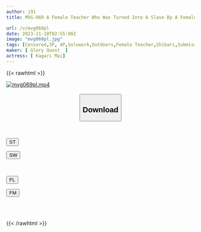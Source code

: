 ```yaml
---
author: j91
title: MVG-069 A Female Teacher Who Was Turned Into A Slave By A Female Student's Resentment, Exposed To Shame In Outdoor Bondage, And Sacrificed To A Ring... Mai Hanagari

url: /v/mvg069pl
date: 2023-11-18T02:55:00Z
image: "mvg069pl.jpg"
tags: [Censored,3P, 4P,Solowork,Outdoors,Female Teacher,Shibari,Submissive Woman	 ]
maker: [ Glory Quest  ]
actress: [ Kagari Mai]
---
```



{{< rawhtml >}}

<div class="video" data-videoid="1JPp1VK10KsewVP">
    <a href="javascript:;">
        <img src="/v/mvg069pl/mvg069pl.jpg" width="WIDTH" height="HEIGHT" alt="mvg069pl.mp4" loading="lazy">
    </a>
</div>

<script type="text/javascript" src="https://j91.asia/asset/on-demand-st.js"></script>

<br>
  <link rel="stylesheet" href="https://j91.asia/asset/bs5.css">
  
  <center>
  <button class="btn btn-primary" type="button" data-bs-toggle="collapse" data-bs-target=".multi-collapse" aria-expanded="false" aria-controls="multiCollapseExample1 multiCollapseExample2"><h2>Download</h2></button></center>
</p>
<div class="row">
  <div class="col">
    <div class="collapse multi-collapse" id="multiCollapseExample1">
      <div class="card card-body">
	      	      <br>
<div class="buttons">  
<p><a href="https://streamtape.to/v/1JPp1VK10KsewVP" target="_blank"><button class="btn-hover color-3"><i class="fa fa-download"></i> ST</button></a></p>
<p><a href="https://sfastwish.com/m219p6h2arbh" target="_blank"><button class="btn-hover color-2"><i class="fa fa-download"></i> SW</button></a></p></div>
    </div>
  </div>
</div>
  <div class="col">
    <div class="collapse multi-collapse" id="multiCollapseExample2">
      <div class="card card-body">
	      <br>
<div class="buttons">
<p><a href="https://filelions.online/f/tohkq0isp1hb" target="_blank"><button class="btn-hover color-9"><i class="fa fa-download"></i> FL</button></a></p>
<p><a href="https://filemoon.sx/d/lrmu2rv2zo2u" target="_blank"><button class="btn-hover color-8"><i class="fa fa-download"></i> FM</button></a></p></div>
<br><br>
      </div>
    </div>
  </div>
</div>

{{< /rawhtml >}}
